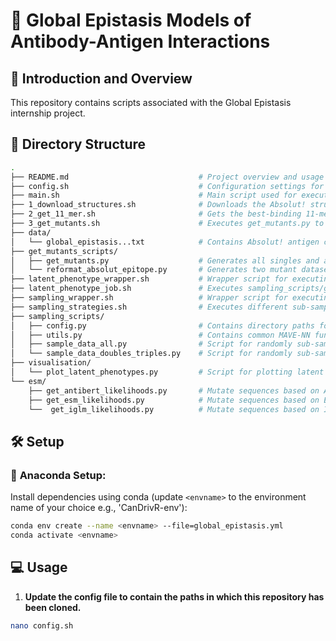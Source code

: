 # 🧬 Global Epistasis Models of Antibody-Antigen Interactions 

## 📖 Introduction and Overview 

This repository contains scripts associated with the Global Epistasis internship project. 

## 🌳 Directory Structure
```bash
.
├── README.md                             # Project overview and usage instructions
├── config.sh                             # Configuration settings for the pipeline- **This must be updated for the models to work!**
├── main.sh                               # Main script used for executing pipeline
├── 1_download_structures.sh              # Downloads the Absolut! structure files for complexes in data/global_epistasis_cdrs_greater_11.txt
├── 2_get_11_mer.sh                       # Gets the best-binding 11-mer slide for the above CDR-H3 sequences, for sequences >11 amino acids.
├── 3_get_mutants.sh                      # Executes get_mutants.py to generate all single mutants from the above 11-mer, and a specified percentage of doubles and triples. Then this script obtains Absolut! binding affinities for all mutants and re-formats for MAVE-NN.
├── data/                          
│   └── global_epistasis...txt            # Contains Absolut! antigen complexes & CDR-H3 sequence for which the WT CDR-H3 is predicted to be >=11 amino acids long by AbYsis.
├── get_mutants_scripts/
│   ├── get_mutants.py                    # Generates all singles and a specified number of doubles and triple mutants.
│   └── reformat_absolut_epitope.py       # Generates two mutant datasets- one constrained to a single epitope, and another considering epitope switching.
├── latent_phenotype_wrapper.sh           # Wrapper script for executing latent_phenotype_job.sh for each antigen complex.
├── latent_phenotype_job.sh               # Executes sampling_scripts/get_latent_phenotype_info.py
├── sampling_wrapper.sh                   # Wrapper script for executing sampling_strategies.sh for each antigen complex.
├── sampling_strategies.sh                # Executes different sub-sampling scripts.
├── sampling_scripts/
│   ├── config.py                         # Contains directory paths for input data and results. 
│   ├── utils.py                          # Contains common MAVE-NN functions and models
│   ├── sample_data_all.py                # Script for randomly sub-sampling training data
│   └── sample_data_doubles_triples.py    # Script for randomly sub-sampling training data
├── visualisation/
│   └── plot_latent_phenotypes.py         # Script for plotting latent phenotypes vs observed phenotypes.
└── esm/
    ├── get_antibert_likelihoods.py       # Mutate sequences based on AntiBert likelihoods
    ├── get_esm_likelihoods.py            # Mutate sequences based on ESM likelihoods
    └──  get_iglm_likelihoods.py          # Mutate sequences based on IGLM likelihoods

```

## 🛠️ Setup

### 🐍 **Anaconda Setup:**
Install dependencies using conda (update ```<envname>``` to the environment name of your choice e.g., 'CanDrivR-env'):

```bash
conda env create --name <envname> --file=global_epistasis.yml
conda activate <envname>
```
## 💻 Usage
1. **Update the config file to contain the paths in which this repository has been cloned.**
   
```bash
nano config.sh
```



